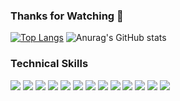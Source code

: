 ### Thanks for Watching 👋

<!--
**dlrbgh9303/dlrbgh9303** is a ✨ _special_ ✨ repository because its `README.md` (this file) appears on your GitHub profile.

Here are some ideas to get you started:

- 🔭 I’m currently working on ...
- 🌱 I’m currently learning ...
- 👯 I’m looking to collaborate on ...
- 🤔 I’m looking for help with ...
- 💬 Ask me about ...
- 📫 How to reach me: ...
- 😄 Pronouns: ...
- ⚡ Fun fact: ...
-->
[![Top Langs](https://github-readme-stats.vercel.app/api/top-langs/?username=dlrbgh9303&layout=compact)](https://github.com/dlrbgh9303/github-readme-stats)
![Anurag's GitHub stats](https://github-readme-stats.vercel.app/api?username=dlrbgh9303&show_icons=true&theme=cobalt)

### Technical Skills
<div>
<img src = "https://img.shields.io/badge/Java-007396?style=flat-square&logo=java&logoColor=white" />
<img src = "https://img.shields.io/badge/JavaScript-F7DF1E?style=flat-square&logo=JavaScript&logoColor=white" />
<img src = "https://img.shields.io/badge/Python-3776AB?style=flat-square&logo=Python&logoColor=white" />
<img src = "https://img.shields.io/badge/HTML5-E34F26?style=flat-square&logo=HTML5&logoColor=white" />
<img src = "https://img.shields.io/badge/CSS3-1572B6?style=flat-square&logo=CSS3&logoColor=white" />
<img src = "https://img.shields.io/badge/jQuery-0769AD?style=flat-square&logo=jQuery&logoColor=white" />
<img src = "https://img.shields.io/badge/Oracle-F80000?style=flat-square&logo=Oracle&logoColor=white" />
<img src = "https://img.shields.io/badge/Eclipse IDE-2C2255?style=flat-square&logo=Eclipse IDE&logoColor=white" />
<img src = "https://img.shields.io/badge/Visual Studio Code-007ACC?style=flat-square&logo=Visual Studio Code&logoColor=white" />
<img src = "https://img.shields.io/badge/GitHub-181717?style=flat-square&logo=GitHub&logoColor=white" />
<img src = "https://img.shields.io/badge/Notion-000000?style=flat-square&logo=Notion&logoColor=white" />
<img src = "https://img.shields.io/badge/Jandi-18A303?style=flat-square&logo=Jandi&logoColor=white" />
<img src = "https://img.shields.io/badge/TaskWorld-337AB7?style=flat-square&logo=TaskWorld&logoColor=white" />
